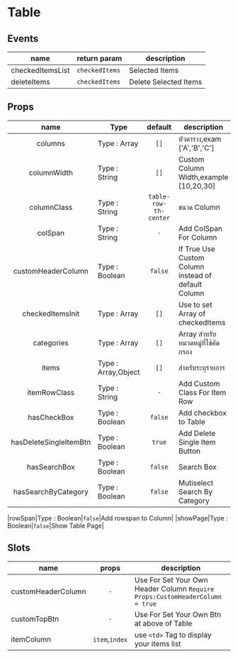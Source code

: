 # Table
## Events
|name|return param|description|
|---|---|---|
|checkedItemsList|`checkedItems`|Selected Items|
|deleteItems|`checkedItems`|Delete Selected Items|
## Props

|name|Type|default|description|
|:---:|---|:---:|---|
|columns|Type : Array|`[]`|หัวตาราง,exam ['A','B','C']|
|columnWidth|Type : String|`[]`|Custom Column Width,example [10,20,30]  |
|columnClass|Type : String|`table-row-th-center`|ขนาด Column |
|colSpan|Type : String|`-`|Add ColSpan For Column |
|customHeaderColumn|Type : Boolean |`false`|If True Use Custom Column instead of default Column|
|checkedItemsInit|Type : Array |`[]`|Use to set Array of checkedItems|
|categories|Type : Array |`[]`|Array สำหรับหมวดหมู่ที่ใช้คัดกรอง|
|items|Type : Array,Object|`[]`|สำหรับระบุรายการ|
|itemRowClass|Type : String|`-`|Add Custom Class For Item Row|
|hasCheckBox|Type : Boolean|`false`|Add checkbox to Table|
|hasDeleteSingleItemBtn|Type : Boolean|`true`|Add Delete Single Item Button|
|hasSearchBox|Type : Boolean|`false`|Search Box|
|hasSearchByCategory|Type : Boolean|`false`|Mutiselect Search By Category|


|rowSpan|Type : Boolean|`false`|Add rowspan to Column|
|showPage|Type : Boolean|`false`|Show Table Page|

## Slots
|name|props|description|
|---|:---:|---|
|customHeaderColumn|`-`|Use For Set Your Own Header Column `Require Props:CustomHeaderColumn = true` |
|customTopBtn|`-`|Use For Set Your Own Btn at above of Table|
|itemColumn|`item`,`index`| use `<td>` Tag to display your items list  |